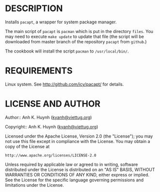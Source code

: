 DESCRIPTION
===========

Installs `pacapt`, a wrapper for system package manager.

The main script of `pacapt` is `pacman` which is put in the directory
`files`. You may need to execute `make update` to update that file (the
script will be downloaded from master branch of the repository `pacapt`
from `github`.)

The cookbook will install the script `pacman` to `/usr/local/bin/`.

REQUIREMENTS
============

Linux system. See http://github.com/icy/pacapt/ for details.

LICENSE AND AUTHOR
==================

Author:: Anh K. Huynh (<kyanh@viettug.org>)

Copyright:: Anh K. Huynh (<kyanh@viettug.org>)

Licensed under the Apache License, Version 2.0 (the "License");
you may not use this file except in compliance with the License.
You may obtain a copy of the License at

    http://www.apache.org/licenses/LICENSE-2.0

Unless required by applicable law or agreed to in writing, software
distributed under the License is distributed on an "AS IS" BASIS,
WITHOUT WARRANTIES OR CONDITIONS OF ANY KIND, either express or implied.
See the License for the specific language governing permissions and
limitations under the License.
